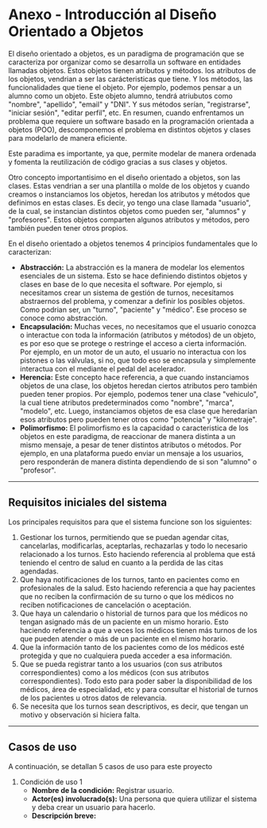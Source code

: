 # Anexo - Introducción al Diseño Orientado a Objetos

El diseño orientado a objetos, es un paradigma de programación que se caracteriza por organizar como se desarrolla un software en entidades llamadas objetos. Estos objetos tienen atributos y métodos. los atributos de los objetos, vendrian a ser las carácteristicas que tiene. Y los métodos, las funcionalidades que tiene el objeto. Por ejemplo, podemos pensar a un alumno como un objeto. Este objeto alumno, tendrá atriubutos como "nombre", "apellido", "email" y "DNI". Y sus métodos serían, "registrarse", "iniciar sesión", "editar perfil", etc. En resumen, cuando enfrentamos un problema que requiere un software basado en la programación orientada a objetos (POO), descomponemos el problema en distintos objetos y clases para modelarlo de manera eficiente.

Este paradima es importante, ya que, permite modelar de manera ordenada y fomenta la reutilización de código gracias a sus clases y objetos.

Otro concepto importantisimo en el diseño orientado a objetos, son las clases. Estas vendrian a ser una plantilla o molde de los objetos y cuando creamos o instanciamos los objetos, heredan los atributos y métodos que definimos en estas clases. Es decir, yo tengo una clase llamada "usuario", de la cual, se instancian distintos objetos como pueden ser, "alumnos" y "profesores". Estos objetos comparten algunos atributos y métodos, pero también pueden tener otros propios.

En el diseño orientado a objetos tenemos 4 principios fundamentales que lo caracterizan:

* **Abstracción:** La abstracción es la manera de modelar los elementos esenciales de un sistema. Esto se hace definiendo distintos objetos y clases en base de lo que necesita el software. Por ejemplo, si necesitamos crear un sistema de gestión de turnos, necesitamos abstraernos del problema, y comenzar a definir los posibles objetos. Como podrian ser, un "turno", "paciente" y "médico". Ese proceso se conoce como abstracción.
* **Encapsulación:** Muchas veces, no necesitamos que el usuario conozca o interactue con toda la información (atributos y métodos) de un objeto, es por eso que se protege o restringe el acceso a cierta información. Por ejemplo, en un motor de un auto, el usuario no interactua con los pistones o las válvulas, si no, que todo eso se encapsula y simplemente interactua con el mediante el pedal del acelerador.
* **Herencia:** Este concepto hace referencia, a que cuando instanciamos objetos de una clase, los objetos heredan ciertos atributos pero también pueden tener propios. Por ejemplo, podemos tener una clase "vehiculo", la cual tiene atributos predeterminados como "nombre", "marca", "modelo", etc. Luego, instanciamos objetos de esa clase que heredarían esos atributos pero pueden tener otros como "potencia" y "kilometraje".
* **Polimorfismo:** El polimorfismo es la capacidad o caracteristica de los objetos en este paradigma, de reaccionar de manera distinta a un mismo mensaje, a pesar de tener distintos atributos o métodos. Por ejemplo, en una plataforma puedo enviar un mensaje a los usuarios, pero responderán de manera distinta dependiendo de si son "alumno" o "profesor".

***

## Requisitos iniciales del sistema

Los principales requisitos para que el sistema funcione son los siguientes:

1. Gestionar los turnos, permitiendo que se puedan agendar citas, cancelarlas, modificarlas, aceptarlas, rechazarlas y todo lo necesario relacionado a los turnos. Esto haciendo referencia al problema que está teniendo el centro de salud en cuanto a la perdida de las citas agendadas.
2. Que haya notificaciones de los turnos, tanto en pacientes como en profesionales de la salud. Esto haciendo referencia a que hay pacientes que no reciben la confirmación de su turno o que los médicos no reciben notificaciones de cancelación o aceptación.
3. Que haya un calendario o historial de turnos para que los médicos no tengan asignado más de un paciente en un mismo horario. Esto haciendo referencia a que a veces los médicos tienen más turnos de los que pueden atender o más de un paciente en el mismo horario.
4. Que la información tanto de los pacientes como de los médicos esté protegida y que no cualquiera pueda acceder a esa información.
5. Que se pueda registrar tanto a los usuarios (con sus atributos correspondientes) como a los médicos (con sus atributos correspondientes). Todo esto para poder saber la disponibilidad de los médicos, área de especialidad, etc y para consultar el historial de turnos de los pacientes u otros datos de relevancia.
6. Se necesita que los turnos sean descriptivos, es decir, que tengan un motivo y observación si hiciera falta.

***

## Casos de uso

A continuación, se detallan 5 casos de uso para este proyecto

1. Condición de uso 1
   * **Nombre de la condición:** Registrar usuario.
   * **Actor(es) involucrado(s):** Una persona que quiera utilizar el sistema y deba crear un usuario para hacerlo.
   * **Descripción breve:** 

